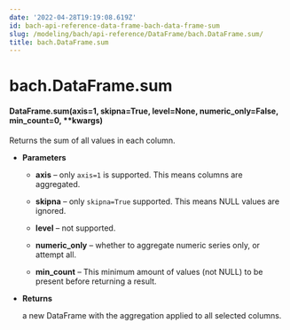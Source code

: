 ```yaml
---
date: '2022-04-28T19:19:08.619Z'
id: bach-api-reference-data-frame-bach-data-frame-sum
slug: /modeling/bach/api-reference/DataFrame/bach.DataFrame.sum/
title: bach.DataFrame.sum
---
```


# bach.DataFrame.sum


#### DataFrame.sum(axis=1, skipna=True, level=None, numeric_only=False, min_count=0, \*\*kwargs)
Returns the sum of all values in each column.


* **Parameters**

    
    * **axis** – only `axis=1` is supported. This means columns are aggregated.


    * **skipna** – only `skipna=True` supported. This means NULL values are ignored.


    * **level** – not supported.


    * **numeric_only** – whether to aggregate numeric series only, or attempt all.


    * **min_count** – This minimum amount of values (not NULL) to be present before returning a result.



* **Returns**

    a new DataFrame with the aggregation applied to all selected columns.


<!-- !! processed by numpydoc !! -->
